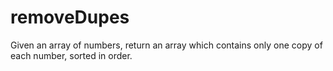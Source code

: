 # removeDupes

Given an array of numbers, return an array which contains only one copy of each number, sorted in order.
